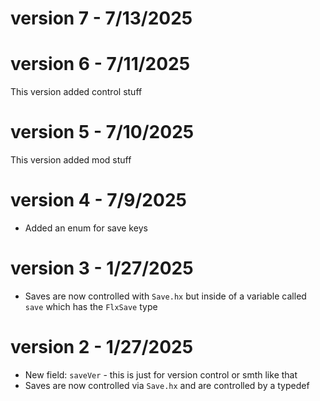 
# version 7 - 7/13/2025

# version 6 - 7/11/2025
This version added control stuff

# version 5 - 7/10/2025
This version added mod stuff

# version 4 - 7/9/2025
- Added an enum for save keys

# version 3 - 1/27/2025
- Saves are now controlled with `Save.hx` but inside of a variable called `save` which has the `FlxSave` type

# version 2 - 1/27/2025
- New field: `saveVer` - this is just for version control or smth like that
- Saves are now controlled via `Save.hx` and are controlled by a typedef